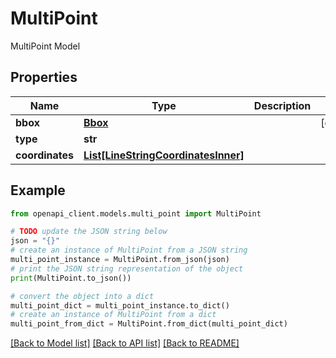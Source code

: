 # MultiPoint

MultiPoint Model

## Properties

Name | Type | Description | Notes
------------ | ------------- | ------------- | -------------
**bbox** | [**Bbox**](Bbox.md) |  | [optional] 
**type** | **str** |  | 
**coordinates** | [**List[LineStringCoordinatesInner]**](LineStringCoordinatesInner.md) |  | 

## Example

```python
from openapi_client.models.multi_point import MultiPoint

# TODO update the JSON string below
json = "{}"
# create an instance of MultiPoint from a JSON string
multi_point_instance = MultiPoint.from_json(json)
# print the JSON string representation of the object
print(MultiPoint.to_json())

# convert the object into a dict
multi_point_dict = multi_point_instance.to_dict()
# create an instance of MultiPoint from a dict
multi_point_from_dict = MultiPoint.from_dict(multi_point_dict)
```
[[Back to Model list]](../README.md#documentation-for-models) [[Back to API list]](../README.md#documentation-for-api-endpoints) [[Back to README]](../README.md)


